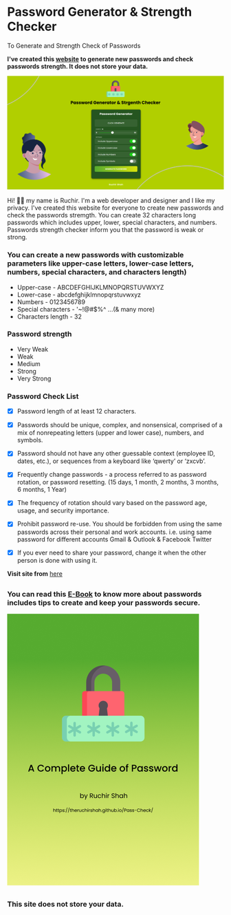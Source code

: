 # Password Generator & Strength Checker
To Generate and Strength Check of Passwords


**I've created this [website](https://theruchirshah.github.io/Pass-Check/) to generate new passwords and check passwords strength. It does not store your data.** 

[![Pass Check Site Screenshot](/include/readme-files/hero-image.png)](https://theruchirshah.github.io/Pass-Check/)

Hi! 👋🏻 my name is Ruchir. I'm a web developer and designer and I like my privacy. I've created this website for everyone to create new passwords and check the passwords stremgth. You can create 32 characters long passwords which includes upper, lower, special characters, and numbers. Passwords strength checker inform you that the password is weak or strong.


### You can create a new passwords with customizable parameters like upper-case letters, lower-case letters, numbers, special characters, and characters length)

- Upper-case - ABCDEFGHIJKLMNOPQRSTUVWXYZ
- Lower-case -  abcdefghijklmnopqrstuvwxyz
- Numbers - 0123456789
- Special characters - '~!@#$%^ ...(& many more)
- Characters length - 32


### Password strength 

- Very Weak
- Weak
- Medium
- Strong
- Very Strong


### Password Check List

- [x] Password length of at least 12 characters.
- [x] Passwords should be unique, complex, and nonsensical, comprised of a mix of nonrepeating letters (upper and lower case), numbers, and symbols. 
- [x] Password should not have any other guessable context (employee ID, dates, etc.), or sequences from a keyboard like ‘qwerty’ or ‘zxcvb’.
- [x] Frequently change passwords - a process referred to as password rotation, or password resetting. (15 days, 1 month, 2 months, 3 months, 6 months, 1 Year)
- [x] The frequency of rotation should vary based on the password age, usage, and security importance.
- [x] Prohibit password re-use. You should be forbidden from using the same passwords across their personal and work accounts. i.e. using same password for different accounts Gmail & Outlook & Facebook Twitter
- [x] If you ever need to share your password, change it when the other person is done with using it.


**Visit site from** [here](https://theruchirshah.github.io/Pass-Check/)

##


### **You can read this [E-Book](https://theruchirshah.github.io/Pass-Check/include/file/Complete_Guide_of_Passwords_by_Ruchir_Shah.pdf) to know more about passwords includes tips to create and keep your passwords secure.**

[![E-Book Screenshot](/include/readme-files/e-book-preview-image.png)](https://theruchirshah.github.io/Pass-Check/)

##


### **This site does not store your data.** 
